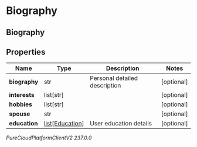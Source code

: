 # Biography

## Biography

## Properties

|Name | Type | Description | Notes|
|------------ | ------------- | ------------- | -------------|
| **biography** | str | Personal detailed description | [optional] |
| **interests** | list[str] |  | [optional] |
| **hobbies** | list[str] |  | [optional] |
| **spouse** | str |  | [optional] |
| **education** | [list[Education]](Education) | User education details | [optional] |



_PureCloudPlatformClientV2 237.0.0_
